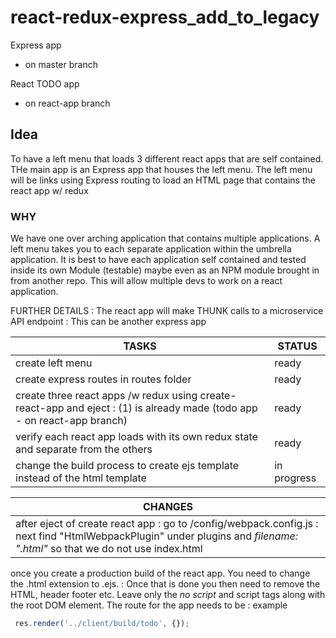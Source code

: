 # react-redux-express_add_to_legacy

Express app 
- on master branch

React TODO app
- on react-app branch

## Idea
To have a left menu that loads 3 different react apps that are self contained.
THe main app is an Express app that houses the left menu. The left menu will be links using Express routing to load an HTML page that contains the react app w/ redux

### WHY 
We have one over arching application that contains multiple applications.
A left menu takes you to each separate application within the umbrella application. 
It is best to have each application self contained and tested inside its own Module (testable) maybe even as an NPM module brought in from another repo. 
This will allow multiple devs to work on a react application.

FURTHER DETAILS : 
The react app will make THUNK calls to a microservice API endpoint : This can be another express app

| TASKS | STATUS |
| -------- | --------- |
| create left menu | ready |
| create express routes in routes folder | ready |
| create three react apps /w redux using create-react-app and eject : (1) is already made (todo app - on react-app branch) | ready |
| verify each react app loads with its own redux state and separate from the others | ready |
| change the build process to create ejs template instead of the html template | in progress |

| CHANGES |
|---- |
| after eject of create react app : go to /config/webpack.config.js : next find "HtmlWebpackPlugin" under plugins and *filename: "<name>.html"* so that we do not use index.html |

once you create a production build of the react app. You need to change the .html extension to .ejs. : Once that is done you then need to remove the HTML, header footer etc. Leave only the *no script* and script tags along with the root DOM element. The route for the app needs to be : example   
```javascript
 res.render('../client/build/todo', {});
```